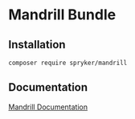 # Mandrill Bundle

## Installation

```
composer require spryker/mandrill
```

## Documentation

[Mandrill Documentation](http://spryker.github.io/core/bundles/mandrill)
